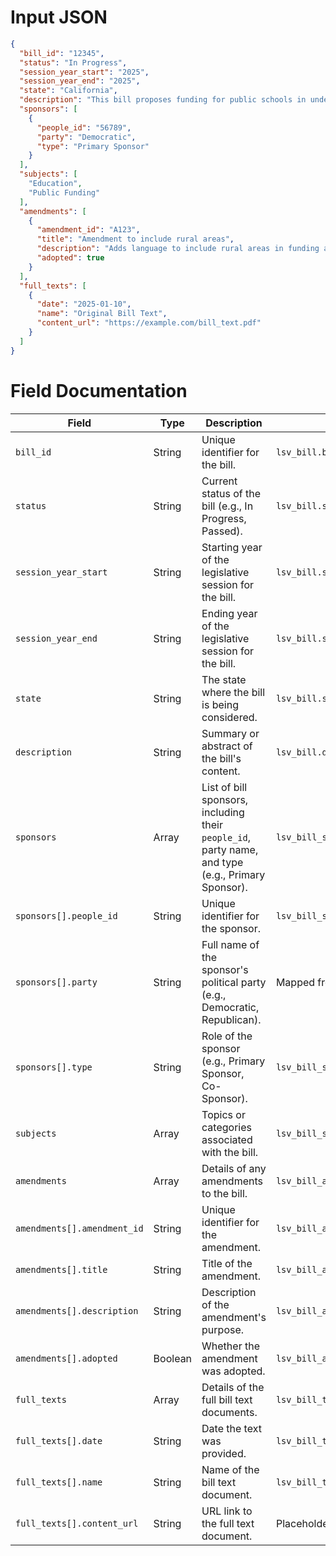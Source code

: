 # Input JSON

```json
{
  "bill_id": "12345",
  "status": "In Progress",
  "session_year_start": "2025",
  "session_year_end": "2025",
  "state": "California",
  "description": "This bill proposes funding for public schools in underserved communities.",
  "sponsors": [
    {
      "people_id": "56789",
      "party": "Democratic",
      "type": "Primary Sponsor"
    }
  ],
  "subjects": [
    "Education",
    "Public Funding"
  ],
  "amendments": [
    {
      "amendment_id": "A123",
      "title": "Amendment to include rural areas",
      "description": "Adds language to include rural areas in funding allocation.",
      "adopted": true
    }
  ],
  "full_texts": [
    {
      "date": "2025-01-10",
      "name": "Original Bill Text",
      "content_url": "https://example.com/bill_text.pdf"
    }
  ]
}
```

# Field Documentation
| **Field**          | **Type**   | **Description**                                                                                       | **Source**                     |
|---------------------|------------|-------------------------------------------------------------------------------------------------------|--------------------------------|
| `bill_id`           | String     | Unique identifier for the bill.                                                                      | `lsv_bill.bill_id`            |
| `status`            | String     | Current status of the bill (e.g., In Progress, Passed).                                              | `lsv_bill.status_desc`        |
| `session_year_start`| String     | Starting year of the legislative session for the bill.                                               | `lsv_bill.session_year_start` |
| `session_year_end`  | String     | Ending year of the legislative session for the bill.                                                 | `lsv_bill.session_year_end`   |
| `state`             | String     | The state where the bill is being considered.                                                        | `lsv_bill.state_name`         |
| `description`       | String     | Summary or abstract of the bill's content.                                                           | `lsv_bill.description`        |
| `sponsors`          | Array      | List of bill sponsors, including their `people_id`, party name, and type (e.g., Primary Sponsor).     | `lsv_bill_sponsor`            |
| `sponsors[].people_id` | String  | Unique identifier for the sponsor.                                                                   | `lsv_bill_sponsor.people_id`  |
| `sponsors[].party`  | String     | Full name of the sponsor's political party (e.g., Democratic, Republican).                           | Mapped from `party_abbr`      |
| `sponsors[].type`   | String     | Role of the sponsor (e.g., Primary Sponsor, Co-Sponsor).                                             | `lsv_bill_sponsor.sponsor_type_desc` |
| `subjects`          | Array      | Topics or categories associated with the bill.                                                       | `lsv_bill_subject.subject_name` |
| `amendments`        | Array      | Details of any amendments to the bill.                                                               | `lsv_bill_amendment`          |
| `amendments[].amendment_id` | String | Unique identifier for the amendment.                                                              | `lsv_bill_amendment.amendment_id` |
| `amendments[].title`| String     | Title of the amendment.                                                                              | `lsv_bill_amendment.amendment_title` |
| `amendments[].description`| String| Description of the amendment's purpose.                                                             | `lsv_bill_amendment.amendment_desc` |
| `amendments[].adopted` | Boolean | Whether the amendment was adopted.                                                                   | `lsv_bill_amendment.adopted`  |
| `full_texts`        | Array      | Details of the full bill text documents.                                                             | `lsv_bill_text`               |
| `full_texts[].date` | String     | Date the text was provided.                                                                          | `lsv_bill_text.bill_text_date` |
| `full_texts[].name` | String     | Name of the bill text document.                                                                      | `lsv_bill_text.bill_text_name` |
| `full_texts[].content_url` | String | URL link to the full text document.                                                                | Placeholder (Assume available) |

